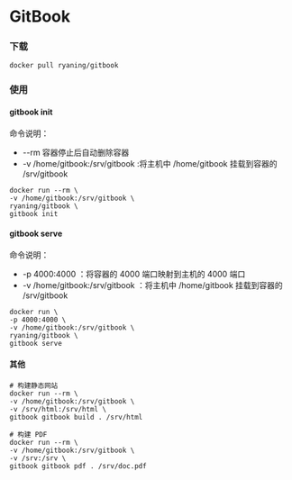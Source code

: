 # GitBook

### 下载

```
docker pull ryaning/gitbook
```

### 使用

#### gitbook init

命令说明：

- --rm 容器停止后自动删除容器
- -v /home/gitbook:/srv/gitbook :将主机中 /home/gitbook 挂载到容器的 /srv/gitbook

```
docker run --rm \
-v /home/gitbook:/srv/gitbook \
ryaning/gitbook \
gitbook init
```

#### gitbook serve

命令说明：

- -p 4000:4000 ：将容器的 4000 端口映射到主机的 4000 端口
- -v /home/gitbook:/srv/gitbook ：将主机中 /home/gitbook 挂载到容器的 /srv/gitbook

```
docker run \
-p 4000:4000 \
-v /home/gitbook:/srv/gitbook \
ryaning/gitbook \
gitbook serve
```

#### 其他

```
# 构建静态网站
docker run --rm \
-v /home/gitbook:/srv/gitbook \
-v /srv/html:/srv/html \
gitbook gitbook build . /srv/html

# 构建 PDF
docker run --rm \
-v /home/gitbook:/srv/gitbook \
-v /srv:/srv \
gitbook gitbook pdf . /srv/doc.pdf
```